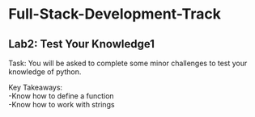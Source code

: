 # Full-Stack-Development-Track

## Lab2: Test Your Knowledge1

Task: You will be asked to complete some minor challenges to test your knowledge of python.  

Key Takeaways:  
-Know how to define a function  
-Know how to work with strings
